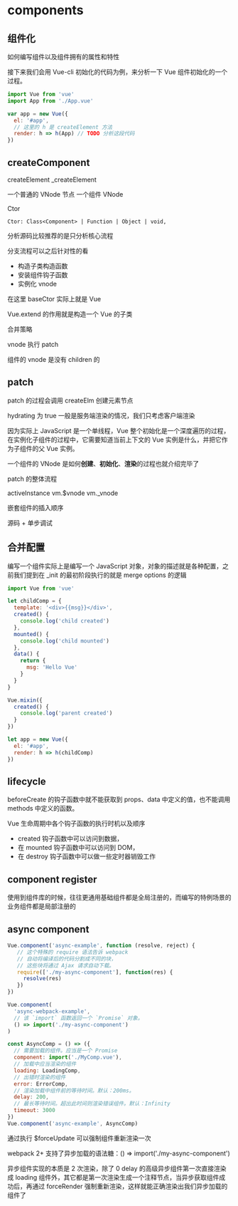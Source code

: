 # components

## 组件化

如何编写组件以及组件拥有的属性和特性

接下来我们会用 Vue-cli 初始化的代码为例，来分析一下 Vue 组件初始化的一个过程。

```js
import Vue from 'vue'
import App from './App.vue'

var app = new Vue({
  el: '#app',
  // 这里的 h 是 createElement 方法
  render: h => h(App) // TODO 分析这段代码
})
```

## createComponent

createElement
_createElement

一个普通的 VNode 节点
一个组件 VNode

Ctor

`Ctor: Class<Component> | Function | Object | void,`

分析源码比较推荐的是只分析核心流程

分支流程可以之后针对性的看

* 构造子类构造函数
* 安装组件钩子函数
* 实例化 vnode

在这里 baseCtor 实际上就是 Vue

Vue.extend 的作用就是构造一个 Vue 的子类

合并策略

vnode 执行 patch

组件的 vnode 是没有 children 的

## patch

patch 的过程会调用 createElm 创建元素节点

hydrating 为 true 一般是服务端渲染的情况，我们只考虑客户端渲染

因为实际上 JavaScript 是一个单线程，Vue 整个初始化是一个深度遍历的过程，在实例化子组件的过程中，它需要知道当前上下文的 Vue 实例是什么，并把它作为子组件的父 Vue 实例。

一个组件的 VNode 是如何**创建**、**初始化**、**渲染**的过程也就介绍完毕了

patch 的整体流程

activeInstance
vm.$vnode
vm._vnode

嵌套组件的插入顺序

源码 + 单步调试

## 合并配置

编写一个组件实际上是编写一个 JavaScript 对象，对象的描述就是各种配置，之前我们提到在 _init 的最初阶段执行的就是 merge options 的逻辑

```js
import Vue from 'vue'

let childComp = {
  template: '<div>{{msg}}</div>',
  created() {
    console.log('child created')
  },
  mounted() {
    console.log('child mounted')
  },
  data() {
    return {
      msg: 'Hello Vue'
    }
  }
}

Vue.mixin({
  created() {
    console.log('parent created')
  }
})

let app = new Vue({
  el: '#app',
  render: h => h(childComp)
})
```

## lifecycle

beforeCreate 的钩子函数中就不能获取到 props、data 中定义的值，也不能调用 methods 中定义的函数。

Vue 生命周期中各个钩子函数的执行时机以及顺序

* created 钩子函数中可以访问到数据，
* 在 mounted 钩子函数中可以访问到 DOM，
* 在 destroy 钩子函数中可以做一些定时器销毁工作

## component register

使用到组件库的时候，往往更通用基础组件都是全局注册的，而编写的特例场景的业务组件都是局部注册的

## async component

```js
Vue.component('async-example', function (resolve, reject) {
   // 这个特殊的 require 语法告诉 webpack
   // 自动将编译后的代码分割成不同的块，
   // 这些块将通过 Ajax 请求自动下载。
   require(['./my-async-component'], function(res) {
     resolve(res)
   })
})

Vue.component(
  'async-webpack-example',
  // 该 `import` 函数返回一个 `Promise` 对象。
  () => import('./my-async-component')
)

const AsyncComp = () => ({
  // 需要加载的组件。应当是一个 Promise
  component: import('./MyComp.vue'),
  // 加载中应当渲染的组件
  loading: LoadingComp,
  // 出错时渲染的组件
  error: ErrorComp,
  // 渲染加载中组件前的等待时间。默认：200ms。
  delay: 200,
  // 最长等待时间。超出此时间则渲染错误组件。默认：Infinity
  timeout: 3000
})
Vue.component('async-example', AsyncComp)

```

通过执行 $forceUpdate 可以强制组件重新渲染一次

webpack 2+ 支持了异步加载的语法糖：() => import('./my-async-component')

异步组件实现的本质是 2 次渲染，除了 0 delay 的高级异步组件第一次直接渲染成 loading 组件外，其它都是第一次渲染生成一个注释节点，当异步获取组件成功后，再通过 forceRender 强制重新渲染，这样就能正确渲染出我们异步加载的组件了
